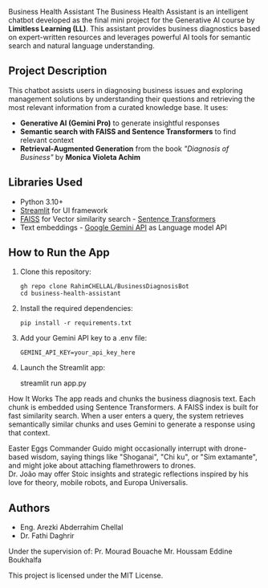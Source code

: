 Business Health Assistant The Business Health Assistant 
is an intelligent chatbot developed as the final mini project for the Generative AI course by **Limitless Learning (LL)**. 
This assistant provides business diagnostics based on expert-written resources and leverages powerful AI tools for semantic search and natural language understanding. 

## Project Description
This chatbot assists users in diagnosing business issues and exploring management solutions by understanding their questions and retrieving the most relevant information from a curated knowledge base. 
It uses: 

- **Generative AI (Gemini Pro)** to generate insightful responses
- **Semantic search with FAISS and Sentence Transformers** to find relevant context
- **Retrieval-Augmented Generation** from the book _"Diagnosis of Business"_ by **Monica Violeta Achim**
  
##  Libraries Used
- Python 3.10+
- [Streamlit](https://streamlit.io/) for UI framework
- [FAISS](https://github.com/facebookresearch/faiss) for Vector similarity search - [Sentence Transformers](https://www.sbert.net/)
- Text embeddings - [Google Gemini API](https://ai.google.dev) as Language model API

## How to Run the App
1. Clone this repository:
   
       gh repo clone RahimCHELLAL/BusinessDiagnosisBot
       cd business-health-assistant
  
3. Install the required dependencies:
   
       pip install -r requirements.txt
  
5. Add your Gemini API key to a .env file:
   
       GEMINI_API_KEY=your_api_key_here
   
7. Launch the Streamlit app:
   
     streamlit run app.py
   
How It Works The app reads and chunks the business diagnosis text. Each chunk is embedded using Sentence Transformers. 
A FAISS index is built for fast similarity search. When a user enters a query, the system retrieves semantically similar chunks and uses Gemini to generate a response using that context.  


Easter Eggs  Commander Guido might occasionally interrupt with drone-based wisdom, saying things like "Shoganai", "Chi ku", or "Sim extamante", and might joke about attaching flamethrowers to drones.  
Dr. João may offer Stoic insights and strategic reflections inspired by his love for theory, mobile robots, and Europa Universalis.

## Authors
- Eng. Arezki Abderrahim Chellal
- Dr. Fathi Daghrir


Under the supervision of: Pr. Mourad Bouache Mr. Houssam Eddine Boukhalfa 

This project is licensed under the MIT License.
